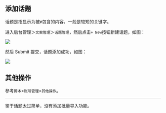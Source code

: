 ## 添加话题

话题是指显示为被`#`包含的内容，一般是较短的关键字。

进入后台管理＞`文案管理`＞`话题管理`，然后点击`+ New`按钮新建话题，如图：

![](https://p.pstatp.com/origin/137b5000151f2dc6fd0e7)

然后 Submit 提交，话题添加成功，如图：

![](https://p.pstatp.com/origin/137b8000121a1ac916e31)

## 其他操作

参考`脚本`>`账号管理`>`其他操作`。

---

鉴于话题太过简单，没有添加批量导入功能。 

